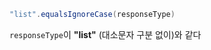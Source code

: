 



```java
"list".equalsIgnoreCase(responseType)
```


`responseType`이 **"list"** (대소문자 구분 없이)와 같다

